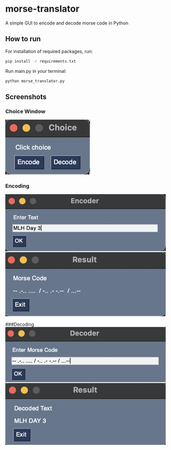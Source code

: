 # morse-translator
A simple GUI to encode and decode morse code in Python

## How to run

For installation of required packages, run:

```sh
pip install -r requirements.txt
```

Run main.py in your terminal:

```sh
python morse_translator.py
```

## Screenshots

### Choice Window
![CHOICE_WINDOW](./img/choice.png)

### Encoding

![TEXT_WINDOW](./img/text.png)
![MORSE_RES_WINDOW](./img/morse_res.png)

###Decoding
![MORSE_WINDOW](./img/morse.png)
![TEXT_RES_WINDOW](./img/text_res.png)